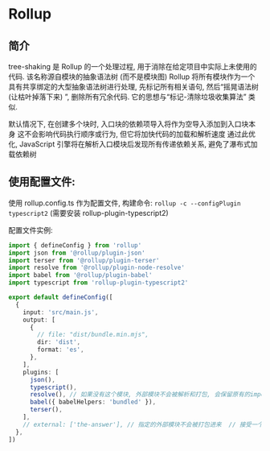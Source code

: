 # Rollup

## 简介

tree-shaking 是 Rollup 的一个处理过程, 用于消除在给定项目中实际上未使用的代码. 该名称源自模块的抽象语法树 (而不是模块图)
Rollup 将所有模块作为一个具有共享绑定的大型抽象语法树进行处理, 先标记所有相关语句, 然后“摇晃语法树 (让枯叶掉落下来) ”, 删除所有冗余代码. 它的思想与“标记-清除垃圾收集算法” 类似.

默认情况下, 在创建多个块时, 入口块的依赖项导入将作为空导入添加到入口块本身
这不会影响代码执行顺序或行为, 但它将加快代码的加载和解析速度
通过此优化, JavaScript 引擎将在解析入口模块后发现所有传递依赖关系, 避免了瀑布式加载依赖树

## 使用配置文件:

使用 rollup.config.ts 作为配置文件,
构建命令: `rollup -c --configPlugin typescript2` (需要安装 rollup-plugin-typescript2)

配置文件实例:

```ts [rollup.config.ts]
import { defineConfig } from 'rollup'
import json from '@rollup/plugin-json'
import terser from '@rollup/plugin-terser'
import resolve from '@rollup/plugin-node-resolve'
import babel from '@rollup/plugin-babel'
import typescript from 'rollup-plugin-typescript2'

export default defineConfig([
  {
    input: 'src/main.js',
    output: [
      {
        // file: "dist/bundle.min.mjs",
        dir: 'dist',
        format: 'es',
      },
    ],
    plugins: [
      json(),
      typescript(),
      resolve(), // 如果没有这个模块, 外部模块不会被解析和打包, 会保留原有的import语句
      babel({ babelHelpers: 'bundled' }),
      terser(),
    ],
    // external: ['the-answer'], // 指定的外部模块不会被打包进来  // 接受一个数组或返回布尔值的函数 数组形式不支持通配符
  },
])
```
